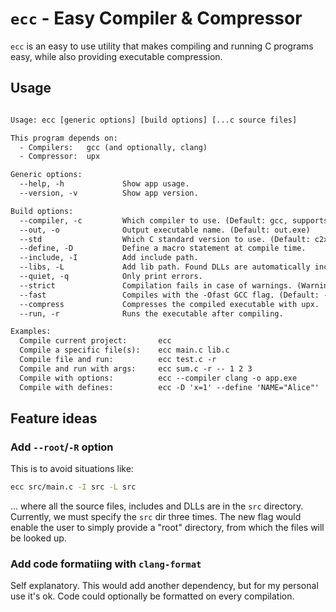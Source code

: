 # `ecc` - Easy Compiler & Compressor

`ecc` is an easy to use utility that makes compiling and running C programs easy, while also providing executable compression.

## Usage

```txt

Usage: ecc [generic options] [build options] [...c source files]

This program depends on:
  - Compilers:   gcc (and optionally, clang)
  - Compressor:  upx

Generic options:
  --help, -h             Show app usage.
  --version, -v          Show app version.

Build options:
  --compiler, -c         Which compiler to use. (Default: gcc, supports clang as well)
  --out, -o              Output executable name. (Default: out.exe)
  --std                  Which C standard version to use. (Default: c2x)
  --define, -D           Define a macro statement at compile time.
  --include, -I          Add include path.
  --libs, -L             Add lib path. Found DLLs are automatically included in the compilation.
  --quiet, -q            Only print errors.
  --strict               Compilation fails in case of warnings. (Warnings are treated as errors).
  --fast                 Compiles with the -Ofast GCC flag. (Default: -Oz)
  --compress             Compresses the compiled executable with upx.
  --run, -r              Runs the executable after compiling.

Examples:
  Compile current project:       ecc
  Compile a specific file(s):    ecc main.c lib.c
  Compile file and run:          ecc test.c -r
  Compile and run with args:     ecc sum.c -r -- 1 2 3
  Compile with options:          ecc --compiler clang -o app.exe
  Compile with defines:          ecc -D 'x=1' --define 'NAME="Alice"'

```

## Feature ideas

### Add `--root`/`-R` option

This is to avoid situations like:

```sh
ecc src/main.c -I src -L src
```

... where all the source files, includes and DLLs are in the `src` directory. Currently, we must specify the `src` dir three times. The new flag would enable the user to simply provide a "root" directory, from which the files will be looked up.

### Add code formatiing with `clang-format`

Self explanatory. This would add another dependency, but for my personal use it's ok. Code could optionally be formatted on every compilation.
